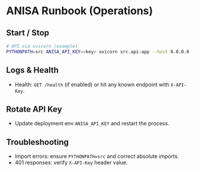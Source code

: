 # ANISA Runbook (Operations)

## Start / Stop
```bash
# API via uvicorn (example)
PYTHONPATH=src ANISA_API_KEY=<key> uvicorn src.api:app --host 0.0.0.0 --port 8000
```

## Logs & Health
- Health: `GET /health` (if enabled) or hit any known endpoint with `X-API-Key`.

## Rotate API Key
- Update deployment env `ANISA_API_KEY` and restart the process.

## Troubleshooting
- Import errors: ensure `PYTHONPATH=src` and correct absolute imports.
- 401 responses: verify `X-API-Key` header value.

